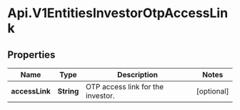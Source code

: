 # Api.V1EntitiesInvestorOtpAccessLink

## Properties

Name | Type | Description | Notes
------------ | ------------- | ------------- | -------------
**accessLink** | **String** | OTP access link for the investor. | [optional] 


